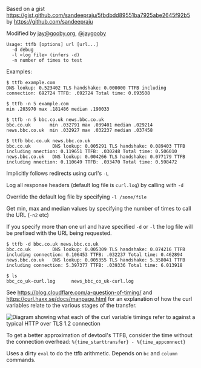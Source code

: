 Based on a gist https://gist.github.com/sandeepraju/5fbdbdd89551ba7925abe2645f92b5
by https://github.com/sandeepraju

Modified by jay@gooby.org, [@jaygooby](https://twitter.com/jaygooby)

```
Usage: ttfb [options] url [url...]
  -d debug
  -l <log file> (infers -d)
  -n number of times to test
```

Examples:

```
$ ttfb example.com
DNS lookup: 0.523402 TLS handshake: 0.000000 TTFB including connection: 692724 TTFB: .692724 Total time: 0.693508
```

```
$ ttfb -n 5 example.com
min .203970 max .181486 median .190033
```

```
$ ttfb -n 5 bbc.co.uk news.bbc.co.uk
bbc.co.uk       min .032791 max .039401 median .029214
news.bbc.co.uk  min .032927 max .032237 median .037458
```

```
$ ttfb bbc.co.uk news.bbc.co.uk
bbc.co.uk        DNS lookup: 0.005291 TLS handshake: 0.089403 TTFB including nnection: 0.119651 TTFB: .030248 Total time: 0.506010
news.bbc.co.uk   DNS lookup: 0.004266 TLS handshake: 0.077179 TTFB including nnection: 0.110649 TTFB: .033470 Total time: 0.598472
```

Implicitly follows redirects using curl's `-L`

Log all response headers (default log file is `curl.log`) by calling with `-d`

Override the default log file by specifying `-l /some/file`

Get min, max and median values by specifying the number of times to call
the URL (`-n2` etc)

If you specify more than one url and have specified `-d` or `-l` the log file
will be prefixed with the URL being requested.

```
$ ttfb -d bbc.co.uk news.bbc.co.uk
bbc.co.uk        DNS lookup: 0.005309 TLS handshake: 0.074216 TTFB including connection: 0.106453 TTFB: .032237 Total time: 0.462894
news.bbc.co.uk   DNS lookup: 0.005355 TLS handshake: 5.358041 TTFB including connection: 5.397377 TTFB: .039336 Total time: 6.013918

$ ls
bbc_co_uk-curl.log      news_bbc_co_uk-curl.log
```

See https://blog.cloudflare.com/a-question-of-timing/
and https://curl.haxx.se/docs/manpage.html for an explanation
of how the curl variables relate to the various stages of
the transfer.

![Diagram showing what each of the curl variable timings refer to against a typical HTTP over TLS 1.2 connection](https://blog.cloudflare.com/content/images/2018/10/Screen-Shot-2018-10-16-at-14.51.29-1.png)

To get a better approximation of devtool's TTFB, consider
the time without the connection overhead:
`%{time_starttransfer} - %{time_appconnect}`

Uses a dirty `eval` to do the ttfb arithmetic. Depends
on `bc` and `column` commands.

